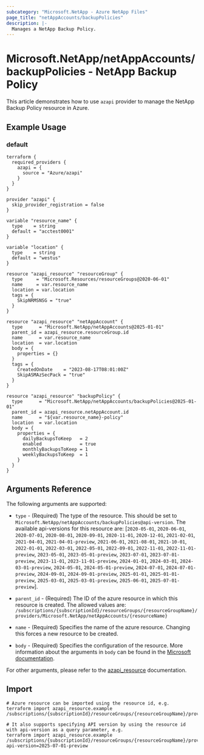 ```yaml
---
subcategory: "Microsoft.NetApp - Azure NetApp Files"
page_title: "netAppAccounts/backupPolicies"
description: |-
  Manages a NetApp Backup Policy.
---
```


# Microsoft.NetApp/netAppAccounts/backupPolicies - NetApp Backup Policy

This article demonstrates how to use `azapi` provider to manage the NetApp Backup Policy resource in Azure.

## Example Usage

### default

```hcl
terraform {
  required_providers {
    azapi = {
      source = "Azure/azapi"
    }
  }
}

provider "azapi" {
  skip_provider_registration = false
}

variable "resource_name" {
  type    = string
  default = "acctest0001"
}

variable "location" {
  type    = string
  default = "westus"
}

resource "azapi_resource" "resourceGroup" {
  type     = "Microsoft.Resources/resourceGroups@2020-06-01"
  name     = var.resource_name
  location = var.location
  tags = {
    SkipNRMSNSG = "true"
  }
}

resource "azapi_resource" "netAppAccount" {
  type      = "Microsoft.NetApp/netAppAccounts@2025-01-01"
  parent_id = azapi_resource.resourceGroup.id
  name      = var.resource_name
  location  = var.location
  body = {
    properties = {}
  }
  tags = {
    CreatedOnDate    = "2023-08-17T08:01:00Z"
    SkipASMAzSecPack = "true"
  }
}

resource "azapi_resource" "backupPolicy" {
  type      = "Microsoft.NetApp/netAppAccounts/backupPolicies@2025-01-01"
  parent_id = azapi_resource.netAppAccount.id
  name      = "${var.resource_name}-policy"
  location  = var.location
  body = {
    properties = {
      dailyBackupsToKeep   = 2
      enabled              = true
      monthlyBackupsToKeep = 1
      weeklyBackupsToKeep  = 1
    }
  }
}

```



## Arguments Reference

The following arguments are supported:

* `type` - (Required) The type of the resource. This should be set to `Microsoft.NetApp/netAppAccounts/backupPolicies@api-version`. The available api-versions for this resource are: [`2020-05-01`, `2020-06-01`, `2020-07-01`, `2020-08-01`, `2020-09-01`, `2020-11-01`, `2020-12-01`, `2021-02-01`, `2021-04-01`, `2021-04-01-preview`, `2021-06-01`, `2021-08-01`, `2021-10-01`, `2022-01-01`, `2022-03-01`, `2022-05-01`, `2022-09-01`, `2022-11-01`, `2022-11-01-preview`, `2023-05-01`, `2023-05-01-preview`, `2023-07-01`, `2023-07-01-preview`, `2023-11-01`, `2023-11-01-preview`, `2024-01-01`, `2024-03-01`, `2024-03-01-preview`, `2024-05-01`, `2024-05-01-preview`, `2024-07-01`, `2024-07-01-preview`, `2024-09-01`, `2024-09-01-preview`, `2025-01-01`, `2025-01-01-preview`, `2025-03-01`, `2025-03-01-preview`, `2025-06-01`, `2025-07-01-preview`].

* `parent_id` - (Required) The ID of the azure resource in which this resource is created. The allowed values are:  
  `/subscriptions/{subscriptionId}/resourceGroups/{resourceGroupName}/providers/Microsoft.NetApp/netAppAccounts/{resourceName}`

* `name` - (Required) Specifies the name of the azure resource. Changing this forces a new resource to be created.

* `body` - (Required) Specifies the configuration of the resource. More information about the arguments in `body` can be found in the [Microsoft documentation](https://learn.microsoft.com/en-us/azure/templates/Microsoft.NetApp/netAppAccounts/backupPolicies?pivots=deployment-language-terraform).

For other arguments, please refer to the [azapi_resource](https://registry.terraform.io/providers/Azure/azapi/latest/docs/resources/resource) documentation.

## Import

 ```shell
 # Azure resource can be imported using the resource id, e.g.
 terraform import azapi_resource.example /subscriptions/{subscriptionId}/resourceGroups/{resourceGroupName}/providers/Microsoft.NetApp/netAppAccounts/{resourceName}/backupPolicies/{resourceName}
 
 # It also supports specifying API version by using the resource id with api-version as a query parameter, e.g.
 terraform import azapi_resource.example /subscriptions/{subscriptionId}/resourceGroups/{resourceGroupName}/providers/Microsoft.NetApp/netAppAccounts/{resourceName}/backupPolicies/{resourceName}?api-version=2025-07-01-preview
 ```
